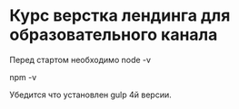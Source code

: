 # Курс верстка лендинга для образовательного канала

Перед стартом необходимо
node -v

npm -v

Убедится что установлен gulp 4й версии.